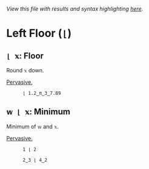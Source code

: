 *View this file with results and syntax highlighting [here](https://mlochbaum.github.io/BQN/help/floor_minimum.html).*

# Left Floor (`⌊`)
    
## `⌊ 𝕩`: Floor  
    
Round `𝕩` down.
    
[Pervasive.](https://mlochbaum.github.io/BQN/doc/arithmetic.html#pervasion)
    
          ⌊ 1.2‿π‿3‿7.89

    
    
## `𝕨 ⌊ 𝕩`: Minimum
    
Minimum of `𝕨` and `𝕩`.
    
[Pervasive.](https://mlochbaum.github.io/BQN/doc/arithmetic.html#pervasion)
    
          1 ⌊ 2

          2‿3 ⌊ 4‿2

    
